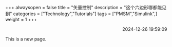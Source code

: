 +++
alwaysopen = false
title = "矢量控制"
description = "这个六边形哪都能见到"
categories = ["Technology","Tutorials"]
tags = ["PMSM","Simulink",]
weight = 1
+++
<p align="right">2024-12-26   19:59:09</p>

This is a new page.